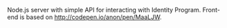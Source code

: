 Node.js server with simple API for interacting with Identity Program. Front-end is based on http://codepen.io/anon/pen/MaaLJW.